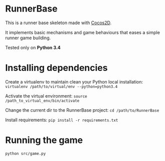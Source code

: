 # RunnerBase

This is a runner base skeleton made with [Cocos2D](http://python.cocos2d.org).

It implements basic mechanisms and game behaviours that eases a simple runner game building.

Tested only on **Python 3.4**

# Installing dependencies

Create a virtualenv to maintain clean your Python local installation: ```virtualenv /path/to/virtual/env --python=python3.4```

Activate the virtual environment: ```source /path_to_virtual_env/bin/activate```

Change the current dir to the RunnerBase project: ```cd /path/to/RunnerBase```

Install requirements: ```pip install -r requirements.txt```

# Running the game

```python src/game.py```